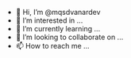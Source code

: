 - 👋 Hi, I’m @mqsdvanardev
- 👀 I’m interested in ...
- 🌱 I’m currently learning ...
- 💞️ I’m looking to collaborate on ...
- 📫 How to reach me ...

<!---
mqsdvanardev/mqsdvanardev is a ✨ special ✨ repository because its `README.md` (this file) appears on your GitHub profile.
You can click the Preview link to take a look at your changes.
--->
